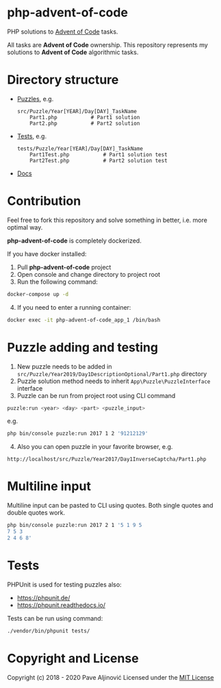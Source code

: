 # php-advent-of-code

PHP solutions to [Advent of Code](http://adventofcode.com/) tasks.

All tasks are **Advent of Code** ownership. This repository represents my solutions to **Advent of Code** algorithmic tasks.

# Directory structure

- [Puzzles](./src/Puzzle), e.g.
    ```
    src/Puzzle/Year[YEAR]/Day[DAY]_TaskName
        Part1.php           # Part1 solution
        Part2.php           # Part2 solution
    ```
- [Tests](./tests/Puzzle), e.g.
    ```
    tests/Puzzle/Year[YEAR]/Day[DAY]_TaskName
        Part1Test.php           # Part1 solution test
        Part2Test.php           # Part2 solution test
    ```
- [Docs](./docs)

# Contribution
Feel free to fork this repository and solve something in better, i.e. more optimal way.

**php-advent-of-code** is completely dockerized.

If you have docker installed:

1. Pull **php-advent-of-code** project
2. Open console and change directory to project root
3. Run the following command:
```sh
docker-compose up -d
```
4. If you need to enter a running container:
```sh
docker exec -it php-advent-of-code_app_1 /bin/bash
```

# Puzzle adding and testing
1. New puzzle needs to be added in `src/Puzzle/Year2019/Day1DescriptionOptional/Part1.php` directory
2. Puzzle solution method needs to inherit `App\Puzzle\PuzzleInterface` interface
3. Puzzle can be run from project root using CLI command
```sh
puzzle:run <year> <day> <part> <puzzle_input>
```
e.g.
```sh
php bin/console puzzle:run 2017 1 2 '91212129'
```
4. Also you can open puzzle in your favorite browser, e.g.
```
http://localhost/src/Puzzle/Year2017/Day1InverseCaptcha/Part1.php
```

# Multiline input
Multiline input can be pasted to CLI using quotes.
Both single quotes and double quotes work.

```sh
php bin/console puzzle:run 2017 2 1 '5 1 9 5
7 5 3
2 4 6 8'
```

# Tests

PHPUnit is used for testing puzzles also:
- https://phpunit.de/
- https://phpunit.readthedocs.io/

Tests can be run using command:
```sh
./vendor/bin/phpunit tests/
```

# Copyright and License

Copyright (c) 2018 - 2020 Pave Aljinović
Licensed under the [MIT License](./docs/LICENSE.md)

